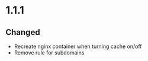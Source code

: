 # 1.1.1
## Changed
- Recreate nginx container when turning cache on/off
- Remove rule for subdomains
